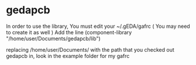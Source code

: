 gedapcb
=======

In order to use the library, You must edit your ~/.gEDA/gafrc ( You may need to create it as well )
Add the line
(component-library "/home/user/Documents/gedapcb/lib")

replacing /home/user/Documents/ with the path that you checked out gedapcb in, look in the example folder for my gafrc 

